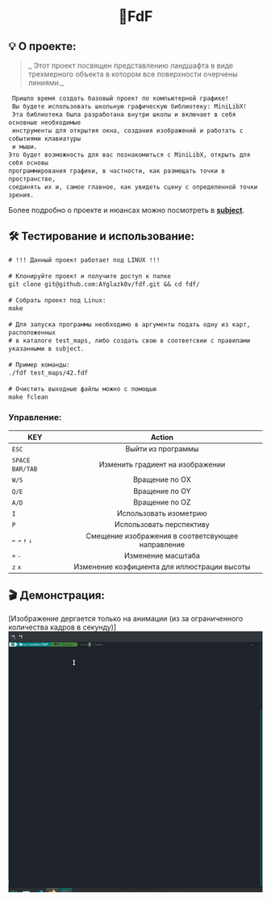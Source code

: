 
<h1 align="center">
🎨FdF
</h1>

## 💡 О проекте:

> _ Этот проект посвящен представлению ландшафта в виде трехмерного объекта
в котором все поверхности очерчены линиями._

	 Пришло время создать базовый проект по компьютерной графике!
	 Вы будете использовать школьную графическую библиотеку: MiniLibX!
	 Эта библиотека была разработана внутри школы и включает в себя основные необходимые
	 инструменты для открытия окна, создания изображений и работать с событиями клавиатуры
	 и мыши.
	Это будет возможность для вас познакомиться с MiniLibX, открыть для себя основы
	программирования графики, в частности, как размещать точки в пространстве,
	соединять их и, самое главное, как увидеть сцену с определенной точки зрения.

Более подробно о проекте и нюансах можно посмотреть в  [**subject**](https://github.com/AYglazk0v/fdf/blob/master/additionally/en.subject.pdf).

## 🛠 Тестирование и использование:

	# !!! Данный проект работает под LINUX !!!
	
	# Клонируйте проект и получите доступ к папке
	git clone git@github.com:AYglazk0v/fdf.git && cd fdf/

	# Cобрать проект под Linux:
	make
	
	# Для запуска программы необходимо в аргументы подать одну из карт, расположенных 
	# в каталоге test_maps, либо создать свою в соответсвии с правилами указанными в subject.
	
	# Пример команды:
	./fdf test_maps/42.fdf
	
	# Очистить выходные файлы можно с помощью
	make fclean

### Управление:

| KEY           | Action        |
| ------------- |:-------------:|
| `ESC`         | Выйти из программы     |
| `SPACE BAR/TAB`| Изменить градиент на изображении       |
| `W/S`           | Вращение по ОX     |
| `Q/E`           | Вращение по OY |
| `A/D`           | Вращение по ОZ  |
| `I`           | Использовать изометрию |
| `P`           | Использовать перспективу| 
| `←` `→` `↑` `↓`| Смещение изображения в соответсвующее направление|
|`+` `-`| Изменение масштаба|
|`z` `x` | Изменение коэфициента для иллюстрации высоты|

## 🎬 Демонстрация:
[Изображение дергается только на анимации (из за ограниченного количества кадров в секунду)]
![Fdf](https://github.com/AYglazk0v/fdf/blob/master/additionally/fdf.gif)


